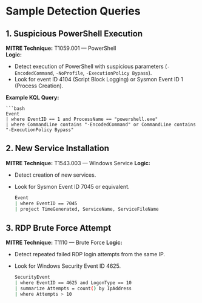 # Sample Detection Queries

## 1. Suspicious PowerShell Execution
**MITRE Technique:** T1059.001 — PowerShell  
**Logic:**
- Detect execution of PowerShell with suspicious parameters (`-EncodedCommand`, `-NoProfile`, `-ExecutionPolicy Bypass`).
- Look for event ID 4104 (Script Block Logging) or Sysmon Event ID 1 (Process Creation).

**Example KQL Query:**

    ```bash
    Event
    | where EventID == 1 and ProcessName == "powershell.exe"
    | where CommandLine contains "-EncodedCommand" or CommandLine contains "-ExecutionPolicy Bypass"

## 2. New Service Installation
**MITRE Technique:** T1543.003 — Windows Service
**Logic:**
- Detect creation of new services.
- Look for Sysmon Event ID 7045 or equivalent.

    ```bash
    Event
    | where EventID == 7045
    | project TimeGenerated, ServiceName, ServiceFileName

## 3. RDP Brute Force Attempt
**MITRE Technique:** T1110 — Brute Force
**Logic:**
- Detect repeated failed RDP login attempts from the same IP.
- Look for Windows Security Event ID 4625.

    ```bash
    SecurityEvent
    | where EventID == 4625 and LogonType == 10
    | summarize Attempts = count() by IpAddress
    | where Attempts > 10
